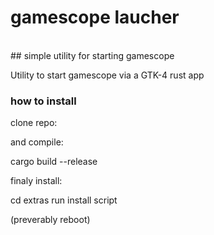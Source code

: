 # gamescope laucher
<br>
## simple utility for starting gamescope

Utility to start gamescope via a GTK-4 rust app

### how to install

clone repo:

and compile:

cargo build --release

finaly install:

cd extras
run install script

(preverably reboot)
